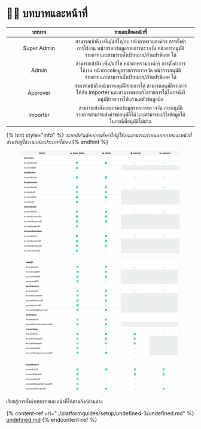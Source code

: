 # 👩🔧 บทบาทและหน้าที่

<table><thead><tr><th width="161" align="center">บทบาท</th><th align="center">รายละเอียดหน้าที่</th><th data-hidden></th></tr></thead><tbody><tr><td align="center">Super Admin</td><td align="center">สามารถเข้าถึง เพิ่ม/แก้ไข/ลบ หน้าภาพรวมองค์กร การตั้งค่าการใช้งาน หน้ากรอกข้อมูลรายการตรวจวัด หน้าการอนุมัติรายการ และสามารถตั้งเป้าหมาย/ตัวแปรพิเศษ ได้</td><td></td></tr><tr><td align="center">Admin</td><td align="center">สามารถเข้าถึง เพิ่ม/แก้ไข หน้าภาพรวมองค์กร การตั้งค่าการใช้งาน หน้ากรอกข้อมูลรายการตรวจวัด หน้าการอนุมัติรายการ และสามารถตั้งเป้าหมาย/ตัวแปรพิเศษ ได้</td><td></td></tr><tr><td align="center">Approver</td><td align="center">สามารถเข้าถึงหน้าการอนุมัติรายการได้ สามารถอนุมัติรายการให้กับ Importer และสามารถขอแก้ไขรายการได้ในกรณีที่ อนุมัติรายการไปแล้วแต่ตัวข้อมูลผิด</td><td></td></tr><tr><td align="center">Importer</td><td align="center">สามารถเข้าถึงและกรอกข้อมูลรายการตรวจวัด การอนุมัติรายการสามารถส่งคำขออนุมัติได้ และสามารถแก้ไขข้อมูลได้ในกรณี่ที่อนุมัติไม่ผ่าน</td><td></td></tr></tbody></table>

{% hint style="info" %}
_ระบบมีตัวเลือกการตั้งค่าให้ผู้ใช้งานสามารถกำหนดบทบาทและหน้าที่สำหรับผู้ใช้งานแต่ละประเภทได้เอง_
{% endhint %}

<figure><img src="../.gitbook/assets/image (13) (1) (1) (1).png" alt=""><figcaption></figcaption></figure>

<figure><img src="../.gitbook/assets/image (37).png" alt=""><figcaption></figcaption></figure>

<figure><img src="../.gitbook/assets/image (88).png" alt=""><figcaption></figcaption></figure>

เรียนรู้การตั้งค่าบทบาทและหน้าที่ได้ตามลิงก์ด้านล่าง

{% content-ref url="../platformguides/setup/undefined-3/undefined.md" %}
[undefined.md](../platformguides/setup/undefined-3/undefined.md)
{% endcontent-ref %}
